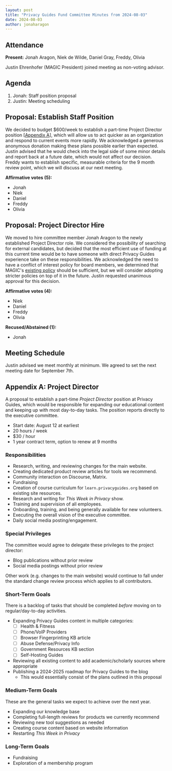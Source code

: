 ```yaml
---
layout: post
title: "Privacy Guides Fund Committee Minutes from 2024-08-03"
date: 2024-08-03
author: jonaharagon
---
```


## Attendance

**Present:** Jonah Aragon, Niek de Wilde, Daniel Gray, Freddy, Olivia

Justin Ehrenhofer (MAGIC President) joined meeting as non-voting advisor.

## Agenda

1. Jonah: Staff position proposal
2. Justin: Meeting scheduling

## Proposal: Establish Staff Position

We decided to budget $600/week to establish a part-time Project Director position [[Appendix A](#appendix-a-project-director)], which will allow us to act quicker as an organization and respond to current events more rapidly. We acknowledged a generous anonymous donation making these plans possible earlier than expected. Justin advised that he would check into the legal side of some minor details and report back at a future date, which would not affect our decision. Freddy wants to establish specific, measurable criteria for the 9 month review point, which we will discuss at our next meeting.

**Affirmative votes (5):**

- Jonah
- Niek
- Daniel
- Freddy
- Olivia

## Proposal: Project Director Hire

We moved to hire committee member Jonah Aragon to the newly established Project Director role. We considered the possibility of searching for external candidates, but decided that the most efficient use of funding at this current time would be to have someone with direct Privacy Guides experience take on these responsibilities. We acknowledged the need to have a conflict of interest policy for board members, we determined that MAGIC's [existing policy](/about/documentation/Policies/MAGIC%20Conflict%20of%20Interest%20Policy.pdf) should be sufficient, but we will consider adopting stricter policies on top of it in the future. Justin requested unanimous approval for this decision.

**Affirmative votes (4):**

- Niek
- Daniel
- Freddy
- Olivia

**Recused/Abstained (1):**

- Jonah

## Meeting Schedule

Justin advised we meet monthly at minimum. We agreed to set the next meeting date for September 7th.

## Appendix A: Project Director

A proposal to establish a part-time *Project Director* position at Privacy Guides, which would be responsible for expanding our educational content and keeping up with most day-to-day tasks. The position reports directly to the executive committee.

- Start date: August 12 at earliest
- 20 hours / week
- $30 / hour
- 1 year contract term, option to renew at 9 months

### Responsibilities

- Research, writing, and reviewing changes for the main website.
- Creating dedicated product review articles for tools we recommend.
- Community interaction on Discourse, Matrix.
- Fundraising
- Creation of course curriculum for `learn.privacyguides.org` based on existing site resources.
- Research and writing for *This Week in Privacy* show.
- Training and supervision of all employees.
- Onboarding, training, and being generally available for new volunteers.
- Executing the overall vision of the executive committee.
- Daily social media posting/engagement.

### Special Privileges

The committee would agree to delegate these privileges to the project director:

- Blog publications without prior review
- Social media postings without prior review

Other work (e.g. changes to the main website) would continue to fall under the standard change review process which applies to all contributors.

### Short-Term Goals

There is a backlog of tasks that should be completed *before* moving on to regular/day-to-day activities.

- Expanding Privacy Guides content in multiple categories:
  - [ ] Health & Fitness
  - [ ] Phone/VoIP Providers
  - [ ] Browser Fingerprinting KB article
  - [ ] Abuse Defense/Privacy Info
  - [ ] Government Resources KB section
  - [ ] Self-Hosting Guides
- Reviewing all existing content to add academic/scholarly sources where appropriate
- Publishing a 2024-2025 roadmap for Privacy Guides to the blog
  - This would essentially consist of the plans outlined in this proposal

### Medium-Term Goals

These are the general tasks we expect to achieve over the next year.

- Expanding our knowledge base
- Completing full-length reviews for products we currently recommend
- Reviewing new tool suggestions as needed
- Creating course content based on website information
- Restarting *This Week in Privacy*

### Long-Term Goals

- Fundraising
- Exploration of a membership program

